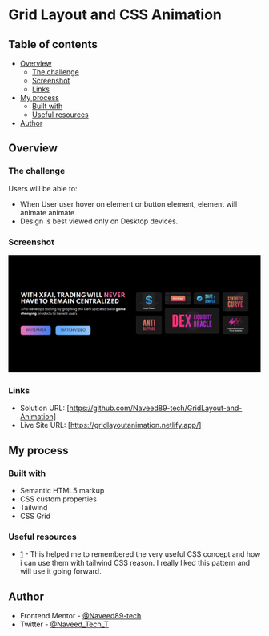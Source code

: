 # Grid Layout and CSS Animation

## Table of contents

- [Overview](#overview)
  - [The challenge](#the-challenge)
  - [Screenshot](#screenshot)
  - [Links](#links)
- [My process](#my-process)
  - [Built with](#built-with)
  - [Useful resources](#useful-resources)
- [Author](#author)

## Overview

### The challenge

Users will be able to:

- When User user hover on element or button element, element will animate animate
- Design is best viewed only on Desktop devices.

### Screenshot

![Grid Layout and Animation](screenshot.png)

### Links

- Solution URL: [https://github.com/Naveed89-tech/GridLayout-and-Animation]
- Live Site URL: [https://gridlayoutanimation.netlify.app/]

## My process

### Built with

- Semantic HTML5 markup
- CSS custom properties
- Tailwind
- CSS Grid

### Useful resources

- [1](https://www.youtube.com/watch?v=yuzggllFaC0&t=3662s) - This helped me to remembered the very useful CSS concept and how i can use them with tailwind CSS reason. I really liked this pattern and will use it going forward.

## Author

- Frontend Mentor - [@Naveed89-tech](https://www.frontendmentor.io/profile/Naveed89-tech)
- Twitter - [@Naveed_Tech_T](https://twitter.com/Naveed_Tech_T)
